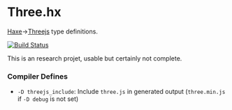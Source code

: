 
# Three.hx

[Haxe](https://haxe.org/)→[Threejs](http://threejs.org/) type definitions.

[![Build Status](https://travis-ci.org/tong/three.hx.svg?branch=master)](https://travis-ci.org/tong/three.hx)

This is an research projet, usable but certainly not complete.


### Compiler Defines

* `-D threejs_include`: Include `three.js` in generated output (`three.min.js` if `-D debug` is not set)
